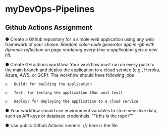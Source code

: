 # myDevOps-Pipelines
## Github Actions Assignment

●	Create a Github repository for a simple web application using any web framework of your choice.
    *Random color-code generator app in rgb with dynamic reflection on page rendering every-time a application gets a new hit.*

●	Create GH actions workflow. Your workflow must run on every push to the main branch and deploy the application to a cloud service (e.g., Heroku, Azure, AWS, or GCP). The workflow should have following jobs

    ○	Build: for building the application
    
    ○	Test: for testing the application (Run unit test)
    
    ○	Deploy: for deploying the application to a cloud service
    
    
●	Your workflow should use environment variables to store sensitive data, such as API keys or database credentials.
""(this is the repo)""

●	Use public Github Actions runners.
/// here is the file
